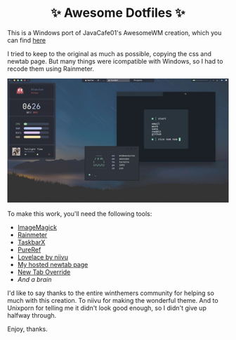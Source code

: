 <h1 align="center">✨ Awesome Dotfiles ✨</h1>

This is a Windows port of JavaCafe01's AwesomeWM creation, which you can find [here](https://github.com/JavaCafe01/dotfiles)

I tried to keep to the original as much as possible, copying the css and newtab page. But many things were icompatible with Windows, so I had to recode them using Rainmeter.

![img](https://raw.githubusercontent.com/Blu3Jive001/Awesome-Windows/master/Images/Result.png)

To make this work, you'll need the following tools:

+ [ImageMagick](https://imagemagick.org/index.php)
+ [Rainmeter](https://www.rainmeter.net/)
+ [TaskbarX](https://chrisandriessen.nl/taskbarx)
+ [PureRef](https://www.pureref.com/)
+ [Lovelace by niivu](https://www.deviantart.com/niivu/art/lovelace-Windows-10-Suite-820036284)
+ [My hosted newtab page](blu3jive001.github.io/)
+ [New Tab Override](https://addons.mozilla.org/en-GB/firefox/addon/new-tab-override/)
+ *And a brain*

I'd like to say thanks to the entire winthemers community for helping so much with this creation. To niivu for making the wonderful theme. And to Unixporn for telling me it didn't look good enough, so I didn't give up halfway through.

Enjoy, thanks.
